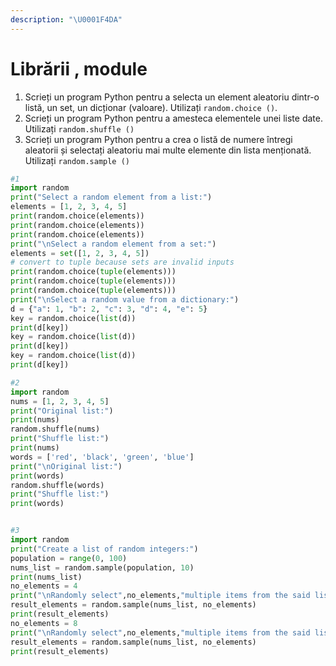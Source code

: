 ```yaml
---
description: "\U0001F4DA"
---
```


# Librării , module

1. Scrieți un program Python pentru a selecta un element aleatoriu dintr-o listă, un set, un dicționar \(valoare\). Utilizați `random.choice ()`.
2. Scrieți un program Python pentru a amesteca elementele unei liste date. Utilizați `random.shuffle ()`
3. Scrieți un program Python pentru a crea o listă de numere întregi aleatorii și selectați aleatoriu mai multe elemente din lista menționată. Utilizați `random.sample ()`

```python
#1
import random
print("Select a random element from a list:")
elements = [1, 2, 3, 4, 5]
print(random.choice(elements))
print(random.choice(elements))
print(random.choice(elements))
print("\nSelect a random element from a set:")
elements = set([1, 2, 3, 4, 5])
# convert to tuple because sets are invalid inputs
print(random.choice(tuple(elements)))
print(random.choice(tuple(elements)))
print(random.choice(tuple(elements)))
print("\nSelect a random value from a dictionary:")
d = {"a": 1, "b": 2, "c": 3, "d": 4, "e": 5}
key = random.choice(list(d))
print(d[key])
key = random.choice(list(d))
print(d[key])
key = random.choice(list(d))
print(d[key]) 

#2
import random 
nums = [1, 2, 3, 4, 5]
print("Original list:")
print(nums)
random.shuffle(nums)
print("Shuffle list:")
print(nums)
words = ['red', 'black', 'green', 'blue']
print("\nOriginal list:")
print(words)
random.shuffle(words)
print("Shuffle list:")
print(words)


#3
import random 
print("Create a list of random integers:")
population = range(0, 100)
nums_list = random.sample(population, 10)
print(nums_list)
no_elements = 4
print("\nRandomly select",no_elements,"multiple items from the said list:")
result_elements = random.sample(nums_list, no_elements)
print(result_elements)
no_elements = 8
print("\nRandomly select",no_elements,"multiple items from the said list:")
result_elements = random.sample(nums_list, no_elements)
print(result_elements)
```



